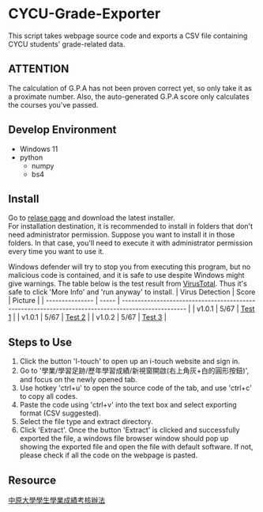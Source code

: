 # CYCU-Grade-Exporter

This script takes webpage source code and exports a CSV file containing CYCU students' grade-related data.

## ATTENTION

The calculation of G.P.A has not been proven correct yet, so only take it as a proximate number.
Also, the auto-generated G.P.A score only calculates the courses you've passed.

## Develop Environment

- Windows 11
- python
  - numpy
  - bs4

## Install

Go to [relase page](https://github.com/belongtothenight/CYCU-Grade-Exporter/releases) and download the latest installer.</br>
For installation destination, it is recommended to install in folders that don't need administrator permission. Suppose you want to install it in those folders. In that case, you'll need to execute it with administrator permission every time you want to use it.

Windows defender will try to stop you from executing this program, but no malicious code is contained, and it is safe to use despite Windows might give warnings. The table below is the test result from [VirusTotal](https://www.virustotal.com/gui/home/upload). Thus it's safe to click 'More Info' and 'run anyway' to install.
| Virus Detection | Score | Picture                                                                                            |
| --------------- | ----- | -------------------------------------------------------------------------------------------------- |
| v1.0.1          | 5/67  | [Test 1](https://github.com/belongtothenightCYCU-Grade-Exporter/blob/main/picture/virustotal1.png) |
| v1.0.1          | 5/67  | [Test 2](https://github.com/belongtothenightCYCU-Grade-Exporter/blob/main/picture/virustotal2.png) |
| v1.0.2          | 5/67  | [Test 3](https://github.com/belongtothenightCYCU-Grade-Exporter/blob/main/picture/virustotal3.png) |

## Steps to Use

1. Click the button 'I-touch' to open up an i-touch website and sign in.
2. Go to '學業/學習足跡/歷年學習成績/新視窗開啟(右上角灰+白的圓形按鈕)', and focus on the newly opened tab.
3. Use hotkey 'ctrl+u' to open the source code of the tab, and use 'ctrl+c' to copy all codes.
4. Paste the code using 'ctrl+v' into the text box and select exporting format (CSV suggested).
5. Select the file type and extract directory.
6. Click 'Extract'.
Once the button 'Extract' is clicked and successfully exported the file, a windows file browser window should pop up showing the exported file and open the file with default software. If not, please check if all the code on the webpage is pasted.

## Resource

[中原大學學生學業成績考核辦法](https://tdpba.cycu.edu.tw/wp-content/uploads/%E4%B8%AD%E5%8E%9F%E5%A4%A7%E5%AD%B8%E5%AD%B8%E7%94%9F%E5%AD%B8%E6%A5%AD%E6%88%90%E7%B8%BE%E8%80%83%E6%A0%B8%E8%BE%A6%E6%B3%95.pdf)
